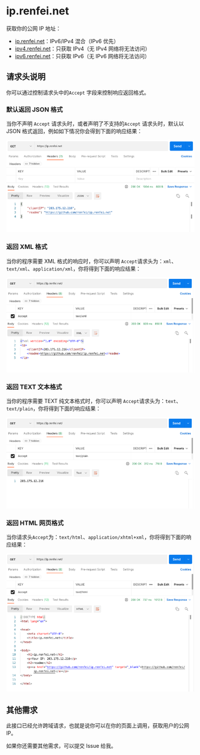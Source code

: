 # ip.renfei.net

获取你的公网 IP 地址：

* [ip.renfei.net](https://ip.renfei.net)：IPv6/IPv4 混合（IPv6 优先）
* [ipv4.renfei.net](https://ipv4.renfei.net)：只获取 IPv4（无 IPv4 网络将无法访问）
* [ipv6.renfei.net](https://ipv6.renfei.net)：只获取 IPv6（无 IPv6 网络将无法访问）

## 请求头说明

你可以通过控制请求头中的```Accept``` 字段来控制响应返回格式。

### 默认返回 JSON 格式

当你不声明 ```Accept``` 请求头时，或者声明了不支持的```Accept``` 请求头时，默认以 JSON 格式返回，例如如下情况你会得到下面的响应结果：

![img/20220509100049.png](img/20220509100049.png)

### 返回 XML 格式

当你的程序需要 XML 格式的响应时，你可以声明 ```Accept```请求头为：```xml```、```text/xml```、```application/xml```，你将得到下面的响应结果：

![img/20220509100458.png](img/20220509100458.png)

### 返回 TEXT 文本格式

当你的程序需要 TEXT 纯文本格式时，你可以声明 ```Accept```请求头为：```text```、```text/plain```，你将得到下面的响应结果：

![img/20220509100755.png](img/20220509100755.png)

### 返回 HTML 网页格式

当你请求头```Accept```为：```text/html```、```application/xhtml+xml```，你将得到下面的响应结果：

![img/20220509101728.png](img/20220509101728.png)

## 其他需求

此接口已经允许跨域请求，也就是说你可以在你的页面上调用，获取用户的公网 IP。

如果你还需要其他需求，可以提交 Issue 给我。